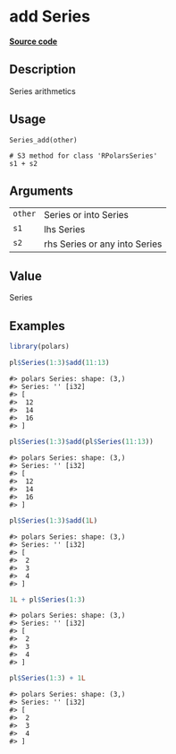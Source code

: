 
# add Series

[**Source code**](https://github.com/pola-rs/r-polars/tree/3908b5beab9ec917b825bad8f9a820caad37cb4a/R/series__series.R#L94)

## Description

Series arithmetics

## Usage

<pre><code class='language-R'>Series_add(other)

# S3 method for class 'RPolarsSeries'
s1 + s2
</code></pre>

## Arguments

<table>
<tr>
<td style="white-space: nowrap; font-family: monospace; vertical-align: top">
<code id="Series_add_:_other">other</code>
</td>
<td>
Series or into Series
</td>
</tr>
<tr>
<td style="white-space: nowrap; font-family: monospace; vertical-align: top">
<code id="Series_add_:_s1">s1</code>
</td>
<td>
lhs Series
</td>
</tr>
<tr>
<td style="white-space: nowrap; font-family: monospace; vertical-align: top">
<code id="Series_add_:_s2">s2</code>
</td>
<td>
rhs Series or any into Series
</td>
</tr>
</table>

## Value

Series

## Examples

``` r
library(polars)

pl$Series(1:3)$add(11:13)
```

    #> polars Series: shape: (3,)
    #> Series: '' [i32]
    #> [
    #>  12
    #>  14
    #>  16
    #> ]

``` r
pl$Series(1:3)$add(pl$Series(11:13))
```

    #> polars Series: shape: (3,)
    #> Series: '' [i32]
    #> [
    #>  12
    #>  14
    #>  16
    #> ]

``` r
pl$Series(1:3)$add(1L)
```

    #> polars Series: shape: (3,)
    #> Series: '' [i32]
    #> [
    #>  2
    #>  3
    #>  4
    #> ]

``` r
1L + pl$Series(1:3)
```

    #> polars Series: shape: (3,)
    #> Series: '' [i32]
    #> [
    #>  2
    #>  3
    #>  4
    #> ]

``` r
pl$Series(1:3) + 1L
```

    #> polars Series: shape: (3,)
    #> Series: '' [i32]
    #> [
    #>  2
    #>  3
    #>  4
    #> ]
